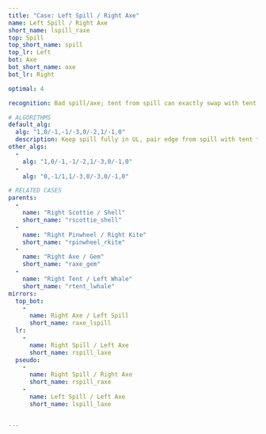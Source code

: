 ```yaml
---
title: "Case: Left Spill / Right Axe"
name: Left Spill / Right Axe
short_name: lspill_raxe
top: Spill
top_short_name: spill
top_lr: Left
bot: Axe
bot_short_name: axe
bot_lr: Right

optimal: 4

recognition: Bad spill/axe; tent from spill can exactly swap with tent from axe.

# ALGORITHMS
default_alg:
  alg: "1,0/-1,-1/-3,0/-2,1/-1,0"
  description: Keep spill fully in UL, pair edge from spill with tent to make scottie/shell.
other_algs:
  -
    alg: "1,0/-1,-1/-2,1/-3,0/-1,0"
  -
    alg: "0,-1/1,1/-3,0/-3,0/-1,0"

# RELATED CASES
parents:
  -
    name: "Right Scottie / Shell"
    short_name: "rscottie_shell"
  -
    name: "Right Pinwheel / Right Kite"
    short_name: "rpinwheel_rkite"
  -
    name: "Right Axe / Gem"
    short_name: "raxe_gem"
  -
    name: "Right Tent / Left Whale"
    short_name: "rtent_lwhale"
mirrors:
  top_bot:
    -
      name: Right Axe / Left Spill
      short_name: raxe_lspill
  lr:
    -
      name: Right Spill / Left Axe
      short_name: rspill_laxe
  pseudo:
    -
      name: Right Spill / Right Axe
      short_name: rspill_raxe
    -
      name: Left Spill / Left Axe
      short_name: lspill_laxe


---
```


